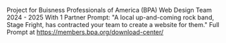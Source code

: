 Project for Buisness Professionals of America (BPA)
Web Design Team 2024 - 2025
With 1 Partner
Prompt: "A local up-and-coming rock band, Stage Fright, has contracted your team to create a website for them."
Full Prompt at https://members.bpa.org/download-center/
